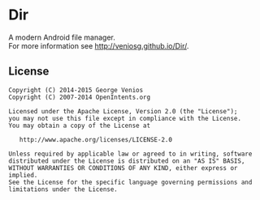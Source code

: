 Dir
===========

A modern Android file manager.  
For more information see http://veniosg.github.io/Dir/.


License
--------

	Copyright (C) 2014-2015 George Venios
    Copyright (C) 2007-2014 OpenIntents.org

    Licensed under the Apache License, Version 2.0 (the "License");
    you may not use this file except in compliance with the License.
    You may obtain a copy of the License at

       http://www.apache.org/licenses/LICENSE-2.0

    Unless required by applicable law or agreed to in writing, software
    distributed under the License is distributed on an "AS IS" BASIS,
    WITHOUT WARRANTIES OR CONDITIONS OF ANY KIND, either express or implied.
    See the License for the specific language governing permissions and
    limitations under the License.
